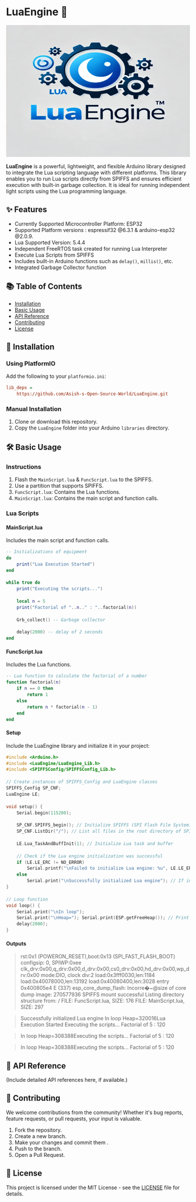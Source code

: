 # LuaEngine 🎉

![LuaEngine Logo](image/README/1720190162326.png)

**LuaEngine** is a powerful, lightweight, and flexible Arduino library designed to integrate the Lua scripting language with different platforms. This library enables you to run Lua scripts directly from SPIFFS and ensures efficient execution with built-in garbage collection. It is ideal for running independent light scripts using the Lua programming language.

## ✨ Features

- Currently Supported Microcontroller Platform: ESP32
- Supported Platform versions : espressif32 @6.3.1 & arduino-esp32 @2.0.9.
- Lua Supported Version: 5.4.4
- Independent FreeRTOS task created for running Lua Interpreter
- Execute Lua Scripts from SPIFFS
- Includes built-in Arduino functions such as `delay()`, `millis()`, etc.
- Integrated Garbage Collector function

## 📚 Table of Contents

- [Installation](#installation)
- [Basic Usage](#basic-usage)
- [API Reference](#api-reference)
- [Contributing](#contributing)
- [License](#license)

## 🚀 Installation

### Using PlatformIO

Add the following to your `platformio.ini`:

```ini
lib_deps = 
    https://github.com/Asish-s-Open-Source-World/LuaEngine.git
```

### Manual Installation

1. Clone or download this repository.
2. Copy the `LuaEngine` folder into your Arduino `libraries` directory.

## 🛠️ Basic Usage

### Instructions

1. Flash the `MainScript.lua` & `FuncScript.lua` to the SPIFFS.
2. Use a partition that supports SPIFFS.
3. `FuncScript.lua`: Contains the Lua functions.
4. `MainScript.lua`: Contains the main script and function calls.

### Lua Scripts

#### MainScript.lua

Includes the main script and function calls.

```lua
-- Initializations of equipment
do
    print("Lua Execution Started")
end

while true do
    print("Executing the scripts...")

    local n = 5
    print("Factorial of "..n.." : "..factorial(n))

    Grb_collect() -- Garbage collector

    delay(2000) -- delay of 2 seconds
end
```

#### FuncScript.lua

Includes the Lua functions.

```lua
-- Lua function to calculate the factorial of a number
function factorial(n)
    if n == 0 then
        return 1
    else
        return n * factorial(n - 1)
    end
end
```

#### Setup

Include the LuaEngine library and initialize it in your project:

```cpp
#include <Arduino.h>
#include <LuaEngine/LuaEngine_Lib.h>
#include <SPIFFSConfig/SPIFFSConfig_Lib.h>

// Create instances of SPIFFS_Config and LuaEngine classes
SPIFFS_Config SP_CNF;
LuaEngine LE;

void setup() {
    Serial.begin(115200);

    SP_CNF.SPIFFS_begin(); // Initialize SPIFFS (SPI Flash File System)
    SP_CNF.ListDir("/"); // List all files in the root directory of SPIFFS

    LE.Lua_TaskAndBuffInit(1); // Initialize Lua task and buffer
  
    // Check if the Lua engine initialization was successful
    if (LE.LE_ERC != NO_ERROR)
        Serial.printf("\nFailed to initialize Lua engine: %u", LE.LE_ERC); // If there was an error, print the error code
    else
        Serial.print("\nSuccessfully initialized Lua engine"); // If initialization was successful, print a success message
}

// Loop function
void loop() {
    Serial.print("\nIn loop");
    Serial.print("\nHeap="); Serial.print(ESP.getFreeHeap()); // Print the current free heap memory
    delay(2000);
}
```

#### Outputs

> rst:0x1 (POWERON_RESET),boot:0x13 (SPI_FAST_FLASH_BOOT)
> configsip: 0, SPIWP:0xee
> clk_drv:0x00,q_drv:0x00,d_drv:0x00,cs0_drv:0x00,hd_drv:0x00,wp_drv:0x00
> mode:DIO, clock div:2
> load:0x3fff0030,len:1184
> load:0x40078000,len:13192
> load:0x40080400,len:3028
> entry 0x400805e4
> E (337) esp_core_dump_flash: Incorre�~@size of core dump image: 270577936
> SPIFFS mount successful
> Listing directory structure from: /
>         FILE: FuncScript.lua, SIZE: 176
>         FILE: MainScript.lua, SIZE: 297

> Successfully initialized Lua engine
> In loop
> Heap=320016Lua Execution Started
> Executing the scripts...
> Factorial of 5 : 120

> In loop
> Heap=308388Executing the scripts...
> Factorial of 5 : 120

> In loop
> Heap=308388Executing the scripts...
> Factorial of 5 : 120

## 📖 API Reference

(Include detailed API references here, if available.)

## 🤝 Contributing

We welcome contributions from the community! Whether it's bug reports, feature requests, or pull requests, your input is valuable.

1. Fork the repository.
2. Create a new branch.
3. Make your changes and commit them .
4. Push to the branch.
5. Open a Pull Request.

## 📜 License

This project is licensed under the MIT License - see the [LICENSE](LICENSE) file for details.
